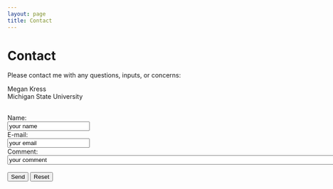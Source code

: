 ```yaml
---
layout: page
title: Contact
---
```


# Contact

Please contact me with any questions, inputs, or concerns:

<p style="text-align:left">
Megan Kress
<br>
Michigan State University
<br><br>
</p>

<form action="MAILTO:kressmeg@msu.edu" method="post" enctype="text/plain">
Name:<br>
<input type="text" name="name" value="your name"><br>
E-mail:<br>
<input type="text" name="mail" value="your email"><br>
Comment:<br>
<input type="text" name="comment" value="your comment" size="100"><br><br>
<input type="submit" value="Send">
<input type="reset" value="Reset">
</form>



